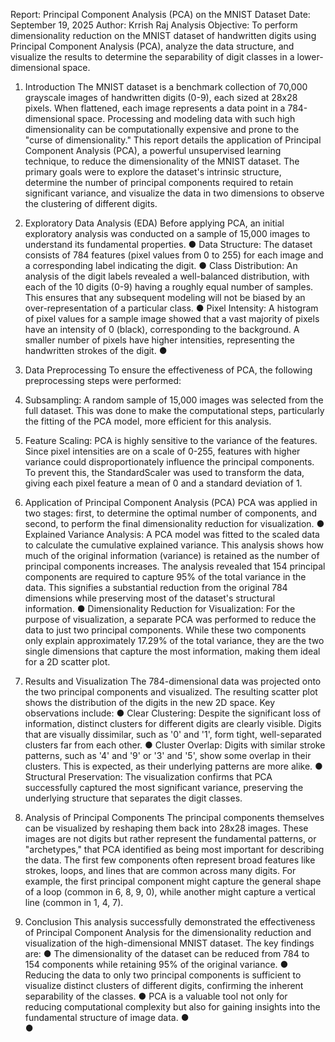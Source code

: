 Report: Principal Component Analysis 
(PCA) on the MNIST Dataset 
Date: September 19, 2025 
Author: Krrish Raj 
Analysis Objective: To perform dimensionality reduction on the MNIST dataset of handwritten 
digits using Principal Component Analysis (PCA), analyze the data structure, and visualize the 
results to determine the separability of digit classes in a lower-dimensional space. 
1. Introduction 
The MNIST dataset is a benchmark collection of 70,000 grayscale images of handwritten 
digits (0-9), each sized at 28x28 pixels. When flattened, each image represents a data point in 
a 784-dimensional space. Processing and modeling data with such high dimensionality can be 
computationally expensive and prone to the "curse of dimensionality." 
This report details the application of Principal Component Analysis (PCA), a powerful 
unsupervised learning technique, to reduce the dimensionality of the MNIST dataset. The 
primary goals were to explore the dataset's intrinsic structure, determine the number of 
principal components required to retain significant variance, and visualize the data in two 
dimensions to observe the clustering of different digits. 
2. Exploratory Data Analysis (EDA) 
Before applying PCA, an initial exploratory analysis was conducted on a sample of 15,000 
images to understand its fundamental properties. 
● Data Structure: The dataset consists of 784 features (pixel values from 0 to 255) for 
each image and a corresponding label indicating the digit. 
● Class Distribution: An analysis of the digit labels revealed a well-balanced distribution, 
with each of the 10 digits (0-9) having a roughly equal number of samples. This ensures 
that any subsequent modeling will not be biased by an over-representation of a 
particular class. 
● Pixel Intensity: A histogram of pixel values for a sample image showed that a vast 
majority of pixels have an intensity of 0 (black), corresponding to the background. A 
smaller number of pixels have higher intensities, representing the handwritten strokes of 
the digit. 
●  

3. Data Preprocessing 
To ensure the effectiveness of PCA, the following preprocessing steps were performed: 
1. Subsampling: A random sample of 15,000 images was selected from the full dataset. 
This was done to make the computational steps, particularly the fitting of the PCA model, 
more efficient for this analysis. 
2. Feature Scaling: PCA is highly sensitive to the variance of the features. Since pixel 
intensities are on a scale of 0-255, features with higher variance could disproportionately 
influence the principal components. To prevent this, the StandardScaler was used to 
transform the data, giving each pixel feature a mean of 0 and a standard deviation of 1. 
4. Application of Principal Component Analysis (PCA) 
PCA was applied in two stages: first, to determine the optimal number of components, and 
second, to perform the final dimensionality reduction for visualization. 
● Explained Variance Analysis: A PCA model was fitted to the scaled data to calculate the 
cumulative explained variance. This analysis shows how much of the original information 
(variance) is retained as the number of principal components increases. 
The analysis revealed that 154 principal components are required to capture 95% of 
the total variance in the data. This signifies a substantial reduction from the original 784 
dimensions while preserving most of the dataset's structural information. 
● Dimensionality Reduction for Visualization: For the purpose of visualization, a 
separate PCA was performed to reduce the data to just two principal components. 
While these two components only explain approximately 17.29% of the total variance, 
they are the two single dimensions that capture the most information, making them ideal 
for a 2D scatter plot. 
5. Results and Visualization 
The 784-dimensional data was projected onto the two principal components and visualized. 
The resulting scatter plot shows the distribution of the digits in the new 2D space. Key 
observations include: 
● Clear Clustering: Despite the significant loss of information, distinct clusters for 
different digits are clearly visible. Digits that are visually dissimilar, such as '0' and '1', 
form tight, well-separated clusters far from each other. 
● Cluster Overlap: Digits with similar stroke patterns, such as '4' and '9' or '3' and '5', show 
some overlap in their clusters. This is expected, as their underlying patterns are more 
alike. 
● Structural Preservation: The visualization confirms that PCA successfully captured the 
most significant variance, preserving the underlying structure that separates the digit 
classes. 
6. Analysis of Principal Components 
The principal components themselves can be visualized by reshaping them back into 28x28 
images. These images are not digits but rather represent the fundamental patterns, or 
"archetypes," that PCA identified as being most important for describing the data. 
The first few components often represent broad features like strokes, loops, and lines that are 
common across many digits. For example, the first principal component might capture the 
general shape of a loop (common in 6, 8, 9, 0), while another might capture a vertical line 
(common in 1, 4, 7). 
7. Conclusion 
This analysis successfully demonstrated the effectiveness of Principal Component Analysis for 
the dimensionality reduction and visualization of the high-dimensional MNIST dataset. 
The key findings are: 
● The dimensionality of the dataset can be reduced from 784 to 154 components while 
retaining 95% of the original variance. 
● Reducing the data to only two principal components is sufficient to visualize distinct 
clusters of different digits, confirming the inherent separability of the classes. 
● PCA is a valuable tool not only for reducing computational complexity but also for gaining 
insights into the fundamental structure of image data. 
●  
●  
